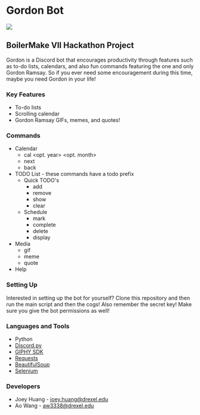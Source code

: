 # Gordon Bot
![](https://www.telegraph.co.uk/content/dam/news/2016/09/29/6455882-ramsay-news_trans_NvBQzQNjv4BqbRF8GMdXQ5UNQkWBrq_MOBxo7k3IcFzOpcVpLpEd-fY.jpg)
## BoilerMake VII Hackathon Project

Gordon is a Discord bot that encourages productivity through features such as to-do lists, calendars, and also fun commands featuring the one and only Gordon Ramsay. So if you ever need some encouragement during this time, maybe you need Gordon in your life!

### Key Features
* To-do lists
* Scrolling calendar
* Gordon Ramsay GIFs, memes, and quotes!

### Commands
* Calendar
  * cal <opt. year> <opt. month>
  * next
  * back
* TODO List - these commands have a todo prefix
  * Quick TODO's
    * add <task>
    * remove <task>
    * show 
    * clear
  * Schedule
    * mark
    * complete
    * delete
    * display
* Media
  * gif
  * meme
  * quote
* Help
 
 ### Setting Up
Interested in setting up the bot for yourself? Clone this repository and then run the main script and then the cogs! Also remember the secret key! Make sure you give the bot permissions as well!

### Languages and Tools
* Python
* [Discord.py](https://github.com/Rapptz/discord.py)
* [GIPHY SDK](https://developers.giphy.com/branch/master/docs/api/)
* [Requests](https://requests.readthedocs.io/)
* [BeautifulSoup](https://www.crummy.com/software/BeautifulSoup/bs4/doc/)
* [Selenium](https://selenium-python.readthedocs.io/#)

### Developers
* Joey Huang - joey.huang@drexel.edu
* Ao Wang - aw3338@drexel.edu
